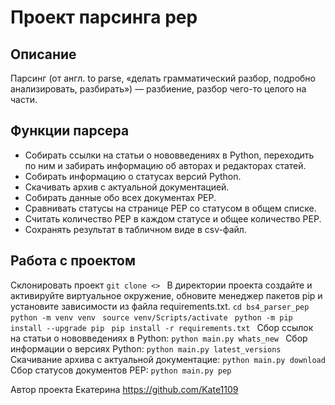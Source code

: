# Проект парсинга pep
## Описание
Парсинг (от англ. to parse, «делать грамматический разбор, подробно анализировать, разбирать») — разбиение, разбор чего-то целого на части. 
## Функции парсера
* Собирать ссылки на статьи о нововведениях в Python, переходить по ним и забирать информацию об авторах и редакторах статей.
* Собирать информацию о статусах версий Python.
* Скачивать архив с актуальной документацией.
* Собирать данные обо всех документах PEP.
* Сравнивать статусы на странице PEP со статусом в общем списке.
* Считать количество PEP в каждом статусе и общее количество PEP.
* Сохранять результат в табличном виде в csv-файл.
## Работа с проектом
Склонировать проект
 ```git clone <> ```
В директории проекта создайте и активируйте виртуальное окружение, обновите менеджер пакетов pip и установите зависимости из файла requirements.txt.
 ```cd bs4_parser_pep ```
 ```python -m venv venv ```
 ```source venv/Scripts/activate ```
 ```python -m pip install --upgrade pip ```
 ```pip install -r requirements.txt ```
Сбор ссылок на статьи о нововведениях в Python:
 ```python main.py whats_new ```
Сбор информации о версиях Python:
 ```python main.py latest_versions ```
Скачивание архива с актуальной документацие:
 ```python main.py download ```
Сбор статусов документов PEP:
 ```python main.py pep ```

Автор проекта Екатерина https://github.com/Kate1109

